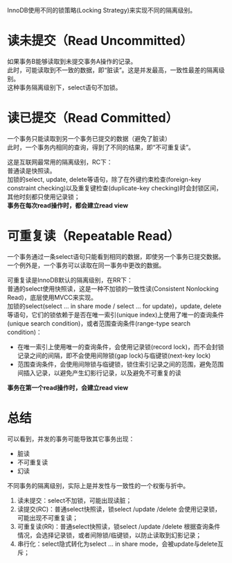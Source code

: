 InnoDB使用不同的锁策略(Locking Strategy)来实现不同的隔离级别。

# 读未提交（Read Uncommitted）
如果事务B能够读取到未提交事务A操作的记录。  
此时，可能读取到不一致的数据，即“脏读”。这是并发最高，一致性最差的隔离级别。  
这种事务隔离级别下，select语句不加锁。

# 读已提交（Read Committed）
一个事务只能读取到另一个事务已提交的数据（避免了脏读）  
此时，一个事务内相同的查询，得到了不同的结果，即“不可重复读”。
 
这是互联网最常用的隔离级别，RC下：  
普通读是快照读。  
加锁的select, update, delete等语句，除了在外键约束检查(foreign-key constraint checking)以及重复键检查(duplicate-key checking)时会封锁区间，其他时刻都只使用记录锁；  
**事务在每次read操作时，都会建立read view**

# 可重复读（Repeatable Read）
一个事务通过一条select语句只能看到相同的数据，即使另一个事务已提交数据。一个例外是，一个事务可以读取在同一事务中更改的数据。
 
可重复读是InnoDB默认的隔离级别，在RR下：  
普通的select使用快照读，这是一种不加锁的一致性读(Consistent Nonlocking Read)，底层使用MVCC来实现。  
加锁的select(select ... in share mode / select ... for update)，update, delete等语句，它们的锁依赖于是否在唯一索引(unique index)上使用了唯一的查询条件(unique search condition)，或者范围查询条件(range-type search condition)：
* 在唯一索引上使用唯一的查询条件，会使用记录锁(record lock)，而不会封锁记录之间的间隔，即不会使用间隙锁(gap lock)与临键锁(next-key lock)
* 范围查询条件，会使用间隙锁与临键锁，锁住索引记录之间的范围，避免范围间插入记录，以避免产生幻影行记录，以及避免不可重复的读

**事务在第一个read操作时，会建立read view**

# 总结
可以看到，并发的事务可能导致其它事务出现：
- 脏读
- 不可重复读
- 幻读

不同事务的隔离级别，实际上是并发性与一致性的一个权衡与折中。
1. 读未提交：select不加锁，可能出现读脏；
2. 读提交(RC)：普通select快照读，锁select /update /delete 会使用记录锁，可能出现不可重复读；
3. 可重复读(RR)：普通select快照读，锁select /update /delete 根据查询条件情况，会选择记录锁，或者间隙锁/临键锁，以防止读取到幻影记录；
4. 串行化：select隐式转化为select ... in share mode，会被update与delete互斥；


